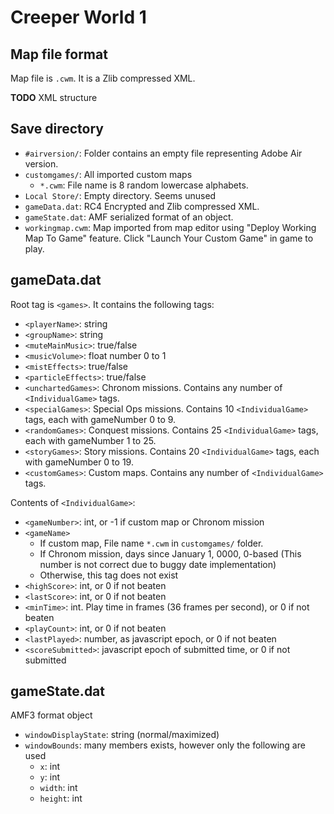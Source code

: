 # Creeper World 1

## Map file format
Map file is `.cwm`. It is a Zlib compressed XML.

**TODO** XML structure

## Save directory
- `#airversion/`: Folder contains an empty file representing Adobe Air version.
- `customgames/`: All imported custom maps
  - `*.cwm`: File name is 8 random lowercase alphabets.
- `Local Store/`: Empty directory. Seems unused
- `gameData.dat`: RC4 Encrypted and Zlib compressed XML.
- `gameState.dat`: AMF serialized format of an object.
- `workingmap.cwm`: Map imported from map editor using "Deploy Working Map To Game" feature. Click "Launch Your Custom Game" in game to play.

## gameData.dat

Root tag is `<games>`. It contains the following tags:
* `<playerName>`: string
* `<groupName>`: string
* `<muteMainMusic>`: true/false
* `<musicVolume>`: float number 0 to 1
* `<mistEffects>`: true/false
* `<particleEffects>`: true/false
* `<unchartedGames>`: Chronom missions. Contains any number of `<IndividualGame>` tags.
* `<specialGames>`: Special Ops missions. Contains 10 `<IndividualGame>` tags, each with gameNumber 0 to 9.
* `<randomGames>`: Conquest missions. Contains 25 `<IndividualGame>` tags, each with gameNumber 1 to 25.
* `<storyGames>`: Story missions. Contains 20 `<IndividualGame>` tags, each with gameNumber 0 to 19.
* `<customGames>`: Custom maps. Contains any number of `<IndividualGame>` tags.

Contents of `<IndividualGame>`:
* `<gameNumber>`: int, or -1 if custom map or Chronom mission
* `<gameName>`
    - If custom map, File name `*.cwm` in `customgames/` folder.
    - If Chronom mission, days since January 1, 0000, 0-based (This number is not correct due to buggy date implementation)
    - Otherwise, this tag does not exist
* `<highScore>`: int, or 0 if not beaten
* `<lastScore>`: int, or 0 if not beaten
* `<minTime>`: int. Play time in frames (36 frames per second), or 0 if not beaten
* `<playCount>`: int, or 0 if not beaten
* `<lastPlayed>`: number, as javascript epoch, or 0 if not beaten
* `<scoreSubmitted>`: javascript epoch of submitted time, or 0 if not submitted

## gameState.dat
AMF3 format object
* `windowDisplayState`: string (normal/maximized)
* `windowBounds`: many members exists, however only the following are used
    - `x`: int
    - `y`: int
    - `width`: int
    - `height`: int
